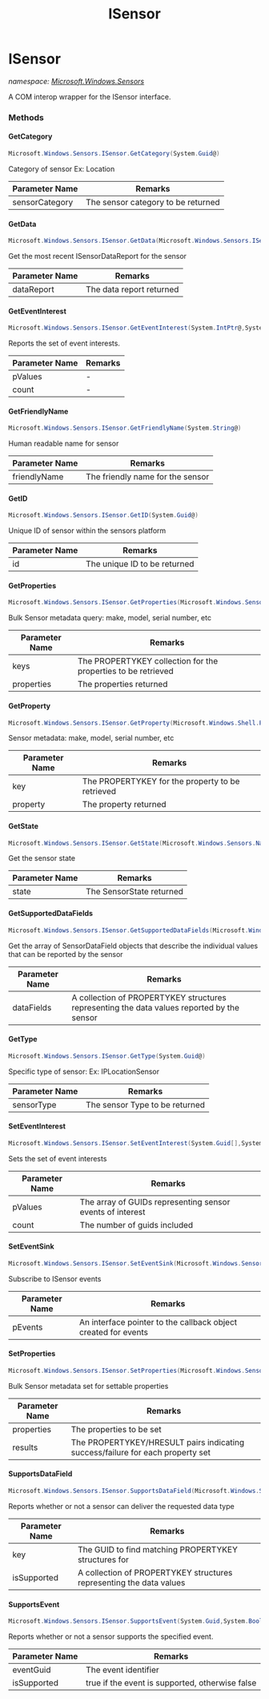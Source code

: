 ﻿---
title: ISensor
---

# ISensor
_namespace: [Microsoft.Windows.Sensors](N-Microsoft.Windows.Sensors.html)_

A COM interop wrapper for the ISensor interface.

### Methods

#### GetCategory
```csharp
Microsoft.Windows.Sensors.ISensor.GetCategory(System.Guid@)
```
Category of sensor Ex: Location

|Parameter Name|Remarks|
|--------------|-------|
|sensorCategory|The sensor category to be returned|


#### GetData
```csharp
Microsoft.Windows.Sensors.ISensor.GetData(Microsoft.Windows.Sensors.ISensorDataReport@)
```
Get the most recent ISensorDataReport for the sensor

|Parameter Name|Remarks|
|--------------|-------|
|dataReport|The data report returned|


#### GetEventInterest
```csharp
Microsoft.Windows.Sensors.ISensor.GetEventInterest(System.IntPtr@,System.UInt32@)
```
Reports the set of event interests.

|Parameter Name|Remarks|
|--------------|-------|
|pValues|-|
|count|-|


#### GetFriendlyName
```csharp
Microsoft.Windows.Sensors.ISensor.GetFriendlyName(System.String@)
```
Human readable name for sensor

|Parameter Name|Remarks|
|--------------|-------|
|friendlyName|The friendly name for the sensor|


#### GetID
```csharp
Microsoft.Windows.Sensors.ISensor.GetID(System.Guid@)
```
Unique ID of sensor within the sensors platform

|Parameter Name|Remarks|
|--------------|-------|
|id|The unique ID to be returned|


#### GetProperties
```csharp
Microsoft.Windows.Sensors.ISensor.GetProperties(Microsoft.Windows.Sensors.IPortableDeviceKeyCollection,Microsoft.Windows.Sensors.IPortableDeviceValues@)
```
Bulk Sensor metadata query: make, model, serial number, etc

|Parameter Name|Remarks|
|--------------|-------|
|keys|The PROPERTYKEY collection for the properties to be retrieved|
|properties|The properties returned|


#### GetProperty
```csharp
Microsoft.Windows.Sensors.ISensor.GetProperty(Microsoft.Windows.Shell.PropertySystem.PropertyKey@,Microsoft.Windows.Internal.PropVariant)
```
Sensor metadata: make, model, serial number, etc

|Parameter Name|Remarks|
|--------------|-------|
|key|The PROPERTYKEY for the property to be retrieved|
|property|The property returned|


#### GetState
```csharp
Microsoft.Windows.Sensors.ISensor.GetState(Microsoft.Windows.Sensors.NativeSensorState@)
```
Get the sensor state

|Parameter Name|Remarks|
|--------------|-------|
|state|The SensorState returned|


#### GetSupportedDataFields
```csharp
Microsoft.Windows.Sensors.ISensor.GetSupportedDataFields(Microsoft.Windows.Sensors.IPortableDeviceKeyCollection@)
```
Get the array of SensorDataField objects that describe the individual values that can be reported by the sensor

|Parameter Name|Remarks|
|--------------|-------|
|dataFields|A collection of PROPERTYKEY structures representing the data values reported by the sensor|


#### GetType
```csharp
Microsoft.Windows.Sensors.ISensor.GetType(System.Guid@)
```
Specific type of sensor: Ex: IPLocationSensor

|Parameter Name|Remarks|
|--------------|-------|
|sensorType|The sensor Type to be returned|


#### SetEventInterest
```csharp
Microsoft.Windows.Sensors.ISensor.SetEventInterest(System.Guid[],System.UInt32)
```
Sets the set of event interests

|Parameter Name|Remarks|
|--------------|-------|
|pValues|The array of GUIDs representing sensor events of interest|
|count|The number of guids included|


#### SetEventSink
```csharp
Microsoft.Windows.Sensors.ISensor.SetEventSink(Microsoft.Windows.Sensors.ISensorEvents)
```
Subscribe to ISensor events

|Parameter Name|Remarks|
|--------------|-------|
|pEvents|An interface pointer to the callback object created for events|


#### SetProperties
```csharp
Microsoft.Windows.Sensors.ISensor.SetProperties(Microsoft.Windows.Sensors.IPortableDeviceValues,Microsoft.Windows.Sensors.IPortableDeviceValues@)
```
Bulk Sensor metadata set for settable properties

|Parameter Name|Remarks|
|--------------|-------|
|properties|The properties to be set|
|results|The PROPERTYKEY/HRESULT pairs indicating success/failure for each property set|


#### SupportsDataField
```csharp
Microsoft.Windows.Sensors.ISensor.SupportsDataField(Microsoft.Windows.Shell.PropertySystem.PropertyKey,System.Boolean@)
```
Reports whether or not a sensor can deliver the requested data type

|Parameter Name|Remarks|
|--------------|-------|
|key|The GUID to find matching PROPERTYKEY structures for|
|isSupported|A collection of PROPERTYKEY structures representing the data values|


#### SupportsEvent
```csharp
Microsoft.Windows.Sensors.ISensor.SupportsEvent(System.Guid,System.Boolean@)
```
Reports whether or not a sensor supports the specified event.

|Parameter Name|Remarks|
|--------------|-------|
|eventGuid|The event identifier|
|isSupported|true if the event is supported, otherwise false|





